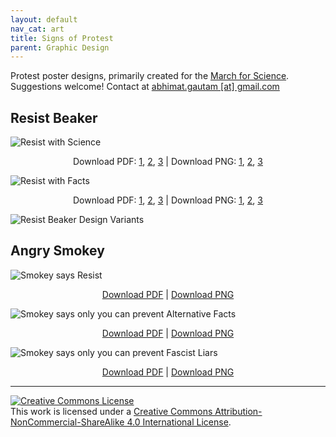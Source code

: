 ```yaml
---
layout: default
nav_cat: art
title: Signs of Protest
parent: Graphic Design
---
```



Protest poster designs, primarily created for the [March for Science](https://www.marchforscience.com).<br>Suggestions welcome! Contact at [abhimat.gautam \[at\] gmail.com](mailto:abhimat.gautam@gmail.com)

## Resist Beaker
![Resist with Science](./resources/ResistWithScience_1.png "Resist with Science")
<center>Download PDF: <a href="./resources/ResistWithScience_1.pdf">1</a>, <a href="./resources/ResistWithScience_2.pdf">2</a>, <a href="./resources/ResistWithScience_3.pdf">3</a> | Download PNG: <a href="./resources/ResistWithScience_1.png">1</a>, <a href="./resources/ResistWithScience_2.png">2</a>, <a href="./resources/ResistWithScience_3.png">3</a></center>

![Resist with Facts](./resources/ResistWithFacts_2.png "Resist with Facts")
<center>Download PDF: <a href="./resources/ResistWithFacts_1.pdf">1</a>, <a href="./resources/ResistWithFacts_2.pdf">2</a>, <a href="./resources/ResistWithFacts_3.pdf">3</a> | Download PNG: <a href="./resources/ResistWithFacts_1.png">1</a>, <a href="./resources/ResistWithFacts_2.png">2</a>, <a href="./resources/ResistWithFacts_3.png">3</a></center>

![Resist Beaker Design Variants](./resources/ResistColorVariations.png "Resist Beaker Design Variants")

## Angry Smokey
![Smokey says Resist](./resources/SmokeyResist.png "Smokey says Resist")
<center><a href="./resources/SmokeyResist.pdf">Download PDF</a> | <a href="./resources/SmokeyResist.png">Download PNG</a></center>

![Smokey says only you can prevent Alternative Facts](./resources/SmokeyAltFacts.png "Smokey says only you can prevent Alternative Facts")
<center><a href="./resources/SmokeyAltFacts.pdf">Download PDF</a> | <a href="./resources/SmokeyAltFacts.png">Download PNG</a></center>

![Smokey says only you can prevent Fascist Liars](./resources/SmokeyFascLiars.png "Smokey says only you can prevent Fascist Liars")
<center><a href="./resources/SmokeyFascLiars.pdf">Download PDF</a> | <a href="./resources/SmokeyFascLiars.pdf">Download PNG</a></center>

---

<a rel="license" href="http://creativecommons.org/licenses/by-nc-sa/4.0/"><img alt="Creative Commons License" style="border-width:0" src="https://i.creativecommons.org/l/by-nc-sa/4.0/88x31.png" /></a><br />This work is licensed under a <a rel="license" href="http://creativecommons.org/licenses/by-nc-sa/4.0/">Creative Commons Attribution-NonCommercial-ShareAlike 4.0 International License</a>.